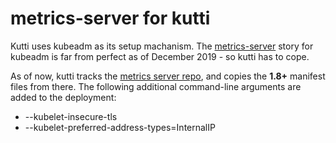 # metrics-server for kutti

Kutti uses kubeadm as its setup machanism. The [metrics-server](https://kubernetes.io/docs/tasks/debug-application-cluster/resource-metrics-pipeline/) story for kubeadm is far from perfect as of December 2019 - so kutti has to cope.

As of now, kutti tracks the [metrics server repo](https://github.com/kubernetes-incubator/metrics-server), and copies the **1.8+** manifest files from there. The following additional command-line arguments are added to the deployment:
* --kubelet-insecure-tls
* --kubelet-preferred-address-types=InternalIP
